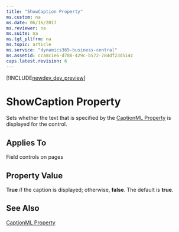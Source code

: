 ```yaml
---
title: "ShowCaption Property"
ms.custom: na
ms.date: 06/16/2017
ms.reviewer: na
ms.suite: na
ms.tgt_pltfrm: na
ms.topic: article
ms.service: "dynamics365-business-central"
ms.assetid: cca8c1e6-d788-429c-b572-784df23d514c
caps.latest.revision: 6
---
```


[!INCLUDE[newdev_dev_preview](../includes/newdev_dev_preview.md)]

# ShowCaption Property
Sets whether the text that is specified by the [CaptionML Property](devenv-captionml-property.md) is displayed for the control.  

## Applies To  
 Field controls on pages  

## Property Value  
 **True** if the caption is displayed; otherwise, **false**. The default is **true**.  

## See Also  
 [CaptionML Property](devenv-captionml-property.md)
